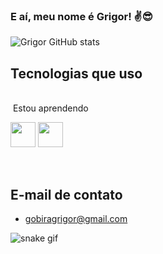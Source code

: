 ### E aí, meu nome é Grigor! ✌️😎



![Grigor GitHub stats](https://github-readme-stats.vercel.app/api?username=Irorgg&show_icons=true&theme=tokyonight)

## Tecnologias que uso

<div style="display: inline block"><br/>
  <img align="center" alt="" src=""/>
  Estou aprendendo

<img loading="lazy" src="https://cdn.jsdelivr.net/gh/devicons/devicon/icons/java/java-original.svg" width="40" height="40"/> <img loading="lazy" src="https://cdn.jsdelivr.net/gh/devicons/devicon/icons/linux/linux-original.svg" width="40" height="40"/>
</div><br/>



## E-mail de contato
- gobiragrigor@gmail.com

![snake gif](https://github.com/Irorgg/Irorgg/blob/output/github-contribution-grid-snake.svg)
